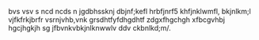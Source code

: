 bvs vsv s
ncd ncds n
jgdbhssknj
 dbjnf;kefl
hrbfjnrf5
 khfjnklwmfl,
bkjnlkm;l
vjfkfrkjbrfr
vsrnjvhb,vnk
grsdhtfyfdhgdhtf
zdgxfhgchgh
xfbcgvhbj
hgcjhgkjh
sg jfbvnkvbkjnlknwwlv
ddv ckbnlkd;m/.
